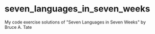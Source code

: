 # seven_languages_in_seven_weeks
My code exercise solutions of "Seven Languages in Seven Weeks" by Bruce A. Tate
